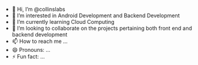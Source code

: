 - 👋 Hi, I’m @collinslabs
- 👀 I’m interested in Android Development and Backend Development
- 🌱 I’m currently learning Cloud Computing
- 💞️ I’m looking to collaborate on the projects pertaining both front end and backend development
- 📫 How to reach me ...
- 😄 Pronouns: ...
- ⚡ Fun fact: ...

<!---
collinslabs/collinslabs is a ✨ special ✨ repository because its `README.md` (this file) appears on your GitHub profile.
You can click the Preview link to take a look at your changes.
--->

